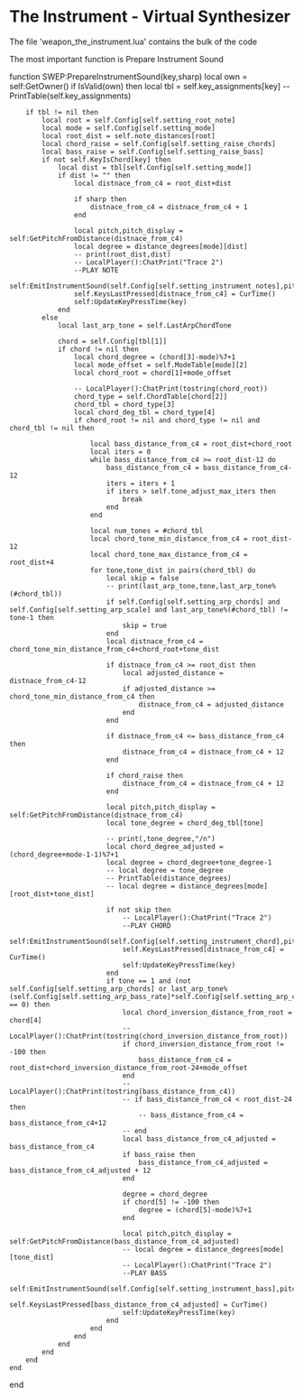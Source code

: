 # The Instrument - Virtual Synthesizer
The file 'weapon_the_instrument.lua' contains the bulk of the code


The most important function is Prepare Instrument Sound

function SWEP:PrepareInstrumentSound(key,sharp)
	local own = self:GetOwner()
	if IsValid(own) then
		local tbl = self.key_assignments[key]
		-- PrintTable(self.key_assignments)
		
		if tbl != nil then
			local root = self.Config[self.setting_root_note]
			local mode = self.Config[self.setting_mode]
			local root_dist = self.note_distances[root]
			local chord_raise = self.Config[self.setting_raise_chords]
			local bass_raise = self.Config[self.setting_raise_bass]
			if not self.KeyIsChord[key] then
				local dist = tbl[self.Config[self.setting_mode]]
				if dist != "" then
					local distnace_from_c4 = root_dist+dist
					
					if sharp then
						distnace_from_c4 = distnace_from_c4 + 1
					end
					
					local pitch,pitch_display = self:GetPitchFromDistance(distnace_from_c4)
					local degree = distance_degrees[mode][dist]
					-- print(root_dist,dist)
					-- LocalPlayer():ChatPrint("Trace 2")
					--PLAY NOTE
					self:EmitInstrumentSound(self.Config[self.setting_instrument_notes],pitch,distnace_from_c4,3,degree,pitch_display,self.Config[self.setting_vol_note])
					self.KeysLastPressed[distnace_from_c4] = CurTime()
					self:UpdateKeyPressTime(key)
				end
			else
				local last_arp_tone = self.LastArpChordTone
				
				chord = self.Config[tbl[1]]
				if chord != nil then
					local chord_degree = (chord[3]-mode)%7+1
					local mode_offset = self.ModeTable[mode][2]
					local chord_root = chord[1]+mode_offset
					
					-- LocalPlayer():ChatPrint(tostring(chord_root))
					chord_type = self.ChordTable[chord[2]]
					chord_tbl = chord_type[3]
					local chord_deg_tbl = chord_type[4]
					if chord_root != nil and chord_type != nil and chord_tbl != nil then
				
						local bass_distance_from_c4 = root_dist+chord_root
						local iters = 0
						while bass_distance_from_c4 >= root_dist-12 do
							bass_distance_from_c4 = bass_distance_from_c4-12
							iters = iters + 1
							if iters > self.tone_adjust_max_iters then
								break
							end
						end
						
						local num_tones = #chord_tbl
						local chord_tone_min_distance_from_c4 = root_dist-12
						local chord_tone_max_distance_from_c4 = root_dist+4
						for tone,tone_dist in pairs(chord_tbl) do
							local skip = false
							-- print(last_arp_tone,tone,last_arp_tone%(#chord_tbl))
							if self.Config[self.setting_arp_chords] and self.Config[self.setting_arp_scale] and last_arp_tone%(#chord_tbl) != tone-1 then
								skip = true
							end
							local distnace_from_c4 = chord_tone_min_distance_from_c4+chord_root+tone_dist
							
							if distnace_from_c4 >= root_dist then
								local adjusted_distance = distnace_from_c4-12
								if adjusted_distance >= chord_tone_min_distance_from_c4 then
									distnace_from_c4 = adjusted_distance
								end
							end
							
							if distnace_from_c4 <= bass_distance_from_c4 then
								distnace_from_c4 = distnace_from_c4 + 12
							end
							
							if chord_raise then
								distnace_from_c4 = distnace_from_c4 + 12
							end
							
							local pitch,pitch_display = self:GetPitchFromDistance(distnace_from_c4)
							local tone_degree = chord_deg_tbl[tone]
							
							-- print(,tone_degree,"/n")
							local chord_degree_adjusted = (chord_degree+mode-1-1)%7+1
							local degree = chord_degree+tone_degree-1
							-- local degree = tone_degree
							-- PrintTable(distance_degrees)
							-- local degree = distance_degrees[mode][root_dist+tone_dist]
							
							if not skip then
								-- LocalPlayer():ChatPrint("Trace 2")
								--PLAY CHORD
								self:EmitInstrumentSound(self.Config[self.setting_instrument_chord],pitch,distnace_from_c4,2,degree,pitch_display,self.Config[self.setting_vol_chord])
								self.KeysLastPressed[distnace_from_c4] = CurTime()
								self:UpdateKeyPressTime(key)
							end
							if tone == 1 and (not self.Config[self.setting_arp_chords] or last_arp_tone%(self.Config[self.setting_arp_bass_rate]*self.Config[self.setting_arp_chord_rate]) == 0) then
								local chord_inversion_distance_from_root = chord[4]
								-- LocalPlayer():ChatPrint(tostring(chord_inversion_distance_from_root))
								if chord_inversion_distance_from_root != -100 then
									bass_distance_from_c4 = root_dist+chord_inversion_distance_from_root-24+mode_offset
								end
								-- LocalPlayer():ChatPrint(tostring(bass_distance_from_c4))
								-- if bass_distance_from_c4 < root_dist-24 then
									-- bass_distance_from_c4 = bass_distance_from_c4+12
								-- end
								local bass_distance_from_c4_adjusted = bass_distance_from_c4
								if bass_raise then
									bass_distance_from_c4_adjusted = bass_distance_from_c4_adjusted + 12
								end
								
								degree = chord_degree
								if chord[5] != -100 then
									degree = (chord[5]-mode)%7+1
								end
								
								local pitch,pitch_display = self:GetPitchFromDistance(bass_distance_from_c4_adjusted)
								-- local degree = distance_degrees[mode][tone_dist]
								-- LocalPlayer():ChatPrint("Trace 2")
								--PLAY BASS
								self:EmitInstrumentSound(self.Config[self.setting_instrument_bass],pitch,bass_distance_from_c4_adjusted,1,degree,pitch_display,self.Config[self.setting_vol_bass])
								self.KeysLastPressed[bass_distance_from_c4_adjusted] = CurTime()
								self:UpdateKeyPressTime(key)
							end
						end
					end
				end
			end
		end
	end
end
